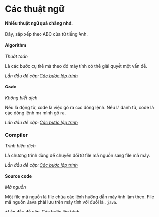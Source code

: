 # Các thuật ngữ

#### Nhiều thuật ngữ quá chẳng nhớ.
Đây, sắp xếp theo ABC của từ tiếng Anh.

#### Algorithm
*Thuật toán*

Là các bước cụ thể mà theo đó máy tính có thể giải quyết một vấn đề.

*Lần đầu đề cập: [Các bước lập trình](programming-process/README.md#thế-nào-gọi-là-tìm-thấy-hướng-giải-quyết)*
#### Code
*Không biết dịch*

Nếu là động từ, code là việc gõ ra các dòng lệnh. Nếu là danh từ, code là các dòng lệnh mà mình gõ ra.

*Lần đầu đề cập: [Các bước lập trình](programming-process/README.md#cài-đặt-là-làm-gì)*

### Compiler
*Trình biên dịch*

Là chương trình dùng để chuyển đổi từ file mã nguồn sang file mã máy.

*Lần đầu đề cập: [Các bước lập trình](programming-process/README.md#biên-dịch-là-gì)*
#### Source code
*Mã nguồn*  

Một file mã nguồn là file chứa các lệnh hướng dẫn máy tính làm theo. File mã nguồn Java phải lưu trên máy tính với đuôi là `.java`.

*Lần đầu đề cập: [Các bước lập trình](programming-process/README.md#cài-đặt-là-làm-gì)

